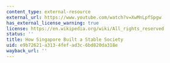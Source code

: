```yaml
---
content_type: external-resource
external_url: https://www.youtube.com/watch?v=XwMnLpfSpgw
has_external_license_warning: true
license: https://en.wikipedia.org/wiki/All_rights_reserved
status: ''
title: How Singapore Built a Stable Society
uid: e9b72621-a313-4fef-ad3c-6bd820da318e
wayback_url: ''
---
```

